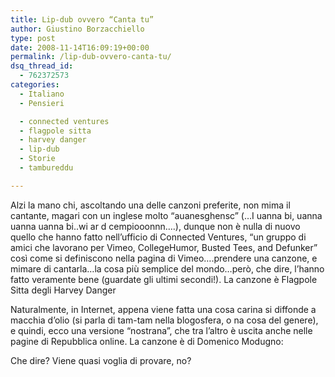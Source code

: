 ```yaml
---
title: Lip-dub ovvero “Canta tu”
author: Giustino Borzacchiello
type: post
date: 2008-11-14T16:09:19+00:00
permalink: /lip-dub-ovvero-canta-tu/
dsq_thread_id:
  - 762372573
categories:
  - Italiano
  - Pensieri

  - connected ventures
  - flagpole sitta
  - harvey danger
  - lip-dub
  - Storie
  - tambureddu

---
```

Alzi la mano chi, ascoltando una delle canzoni preferite, non mima il cantante, magari con un inglese molto &#8220;auanesghensc&#8221; (&#8230;I uanna bi, uanna uanna uanna bi..wi ar d cempiooonnn&#8230;.), dunque non è nulla di nuovo quello che hanno fatto nell&#8217;ufficio di Connected Ventures, &#8220;un gruppo di amici che lavorano per Vimeo, CollegeHumor, Busted Tees, and Defunker&#8221; così come si definiscono nella pagina di Vimeo&#8230;.prendere una canzone, e mimare di cantarla&#8230;la cosa più semplice del mondo&#8230;però, che dire, l&#8217;hanno fatto veramente bene (guardate gli ultimi secondi!). La canzone è Flagpole Sitta degli Harvey Danger

<!--more-->

<div style="text-align:center">
</div>

Naturalmente, in Internet, appena viene fatta una cosa carina si diffonde a macchia d&#8217;olio (si parla di tam-tam nella blogosfera, o na cosa del genere), e quindi, ecco una versione &#8220;nostrana&#8221;, che tra l&#8217;altro è uscita anche nelle pagine di Repubblica online. La canzone è di Domenico Modugno:

<div style="text-align:center">
</div>

Che dire? Viene quasi voglia di provare, no?
